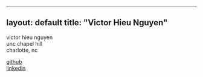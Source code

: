   ---
layout: default
title: "Victor Hieu Nguyen"
---

victor hieu nguyen  
unc chapel hill  
charlotte, nc  

[github](https://github.com/vhi3u)  
[linkedin](https://www.linkedin.com/in/victorhieunguyen/)
  
